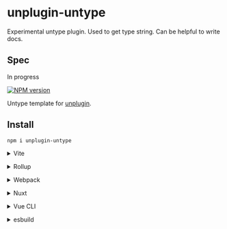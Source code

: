 # unplugin-untype

Experimental untype plugin. Used to get type string. Can be helpful to write docs.

## Spec

In progress

[![NPM version](https://img.shields.io/npm/v/unplugin-untype?color=a1b858&label=)](https://www.npmjs.com/package/unplugin-untype)

Untype template for [unplugin](https://github.com/unjs/unplugin).

## Install

```bash
npm i unplugin-untype
```

<details>
<summary>Vite</summary><br>

```ts
// vite.config.ts
import Untype from 'unplugin-untype/vite'

export default defineConfig({
  plugins: [
    Untype({ /* options */ }),
  ],
})
```

Example: [`playground/`](./playground/)

<br></details>

<details>
<summary>Rollup</summary><br>

```ts
// rollup.config.js
import Untype from 'unplugin-untype/rollup'

export default {
  plugins: [
    Untype({ /* options */ }),
  ],
}
```

<br></details>


<details>
<summary>Webpack</summary><br>

```ts
// webpack.config.js
module.exports = {
  /* ... */
  plugins: [
    require('unplugin-untype/webpack')({ /* options */ })
  ]
}
```

<br></details>

<details>
<summary>Nuxt</summary><br>

```ts
// nuxt.config.js
export default {
  buildModules: [
    ['unplugin-untype/nuxt', { /* options */ }],
  ],
}
```

> This module works for both Nuxt 2 and [Nuxt Vite](https://github.com/nuxt/vite)

<br></details>

<details>
<summary>Vue CLI</summary><br>

```ts
// vue.config.js
module.exports = {
  configureWebpack: {
    plugins: [
      require('unplugin-untype/webpack')({ /* options */ }),
    ],
  },
}
```

<br></details>

<details>
<summary>esbuild</summary><br>

```ts
// esbuild.config.js
import { build } from 'esbuild'
import Untype from 'unplugin-untype/esbuild'

build({
  plugins: [Untype()],
})
```

<br></details>
